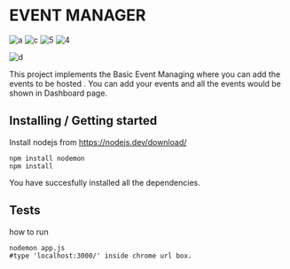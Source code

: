 # EVENT MANAGER 

![a](https://user-images.githubusercontent.com/62032365/189329739-ef8b5774-6e68-4674-a4c9-f09bc3b9757a.JPG)
![c](https://user-images.githubusercontent.com/62032365/189329746-b8ca1416-de39-4bd2-9ad6-bffabfb54d78.JPG)
![5](https://user-images.githubusercontent.com/62032365/189330055-0181d7ba-57f3-4f8d-a9f6-cf4ade3c0213.JPG)
![4](https://user-images.githubusercontent.com/62032365/189330061-7372ac60-ba58-4667-b77e-28c243487c43.JPG)

![d](https://user-images.githubusercontent.com/62032365/189329870-128f6c6b-93b3-4b46-a7d7-8478497ec4a8.JPG)


This project implements the Basic Event Managing where you can add the events to be hosted .
You can add your events and all the events would be shown in Dashboard page.

## Installing / Getting started

Install nodejs from https://nodejs.dev/download/

```shell
npm install nodemon
npm install
```

You have succesfully installed all the dependencies.

## Tests

how to run 

```shell
nodemon app.js
#type 'localhost:3000/' inside chrome url box.



